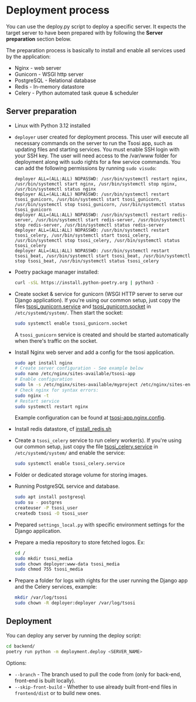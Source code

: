 # Deployment process

You can use the deploy.py script to deploy a specific server.
It expects the target server to have been prepared with by following the **Server preparation** section below.

The preparation process is basically to install and enable all services used by the application:
* Nginx - web server
* Gunicorn - WSGI http server
* PostgreSQL - Relational database
* Redis - In-memory datastore
* Celery - Python automated task queue & scheduler


## Server preparation

* Linux with Python 3.12 installed

* `deployer` user created for deployment process. This user will execute all necessary commands on the server to run the Tsosi app, such as updating files and starting services. You must enable SSH login with your SSH key. The user will need access to the /var/www folder for deployment along with sudo rights for a few service commands. You can add the following permissions by running `sudo visudo`:
    ```
    deployer ALL=(ALL:ALL) NOPASSWD: /usr/bin/systemctl restart nginx, /usr/bin/systemctl start nginx, /usr/bin/systemctl stop nginx, /usr/bin/systemctl status nginx 
    deployer ALL=(ALL:ALL) NOPASSWD: /usr/bin/systemctl restart tsosi_gunicorn, /usr/bin/systemctl start tsosi_gunicorn, /usr/bin/systemctl stop tsosi_gunicorn, /usr/bin/systemctl status tsosi_gunicorn
    deployer ALL=(ALL:ALL) NOPASSWD: /usr/bin/systemctl restart redis-server, /usr/bin/systemctl start redis-server, /usr/bin/systemctl stop redis-server, /usr/bin/systemctl status redis-server
    deployer ALL=(ALL:ALL) NOPASSWD: /usr/bin/systemctl restart tsosi_celery, /usr/bin/systemctl start tsosi_celery, /usr/bin/systemctl stop tsosi_celery, /usr/bin/systemctl status tsosi_celery
    deployer ALL=(ALL:ALL) NOPASSWD: /usr/bin/systemctl restart tsosi_beat, /usr/bin/systemctl start tsosi_beat, /usr/bin/systemctl stop tsosi_beat, /usr/bin/systemctl status tsosi_celery
    ```

* Poetry package manager installed:
    ```bash
    curl -sSL https://install.python-poetry.org | python3 -
    ```

* Create socket & service for gunicorn (WSGI HTTP server to serve our Django application). If you're using our common setup, just copy the files [tsosi_gunicorn.service](./tsosi_gunicorn.service) and [tsosi_gunicorn.socket](./tsosi_gunicorn.socket) in `/etc/systemd/system/`.
    Then start the socket:
    ```bash
    sudo systemctl enable tsosi_gunicorn.socket
    ```
    A `tsosi_gunicorn` service is created and should be started automatically when there's traffic on the socket.  

* Install Nginx web server and add a config for the tsosi application.
    ```bash
    sudo apt install nginx
    # Create server configuration - See example below
    sudo nano /etc/nginx/sites-available/tsosi-app
    # Enable configuration
    sudo ln -s /etc/nginx/sites-available/myproject /etc/nginx/sites-enabled/
    # Check nginx for syntax errors:
    sudo nginx -t
    # Restart service
    sudo systemctl restart nginx    
    ```

    Example configuration can be found at [tsosi-app.nginx.config](./tsosi-app.nginx.config).
    

* Install redis datastore, cf [install_redis.sh](/scripts/install_redis.sh)

* Create a `tsosi_celery` service to run celery worker(s). If you're using our common setup, just copy the file [tsosi_celery.service](./tsosi_celery.service) in `/etc/systemd/system/` and enable the service:
    ```bash
    sudo systemctl enable tsosi_celery.service
    ```

* Folder or dedicated storage volume for storing images.

* Running PostgreSQL service and database.
    ```bash
    sudo apt install postgresql
    sudo su - postgres
    createuser -P tsosi_user
    createdb tsosi -O tsosi_user
    ```

* Prepared `settings_local.py` with specific environment settings for the Django application.

* Prepare a media repository to store fetched logos. Ex:
    ```bash
    cd /
    sudo mkdir tsosi_media
    sudo chown deployer:www-data tsosi_media
    sudo chmod 755 tsosi_media
    ``` 

* Prepare a folder for logs with rights for the user running the Django app and the Celery services, example:
    ```bash
    mkdir /var/log/tsosi
    sudo chown -R deployer:deployer /var/log/tsosi
    ```



## Deployment

You can deploy any server by running the deploy script:
```bash
cd backend/
poetry run python -m deployment.deploy <SERVER_NAME>
```
Options:
* `--branch` - The branch used to pull the code from (only for back-end, front-end is built locally).
* `--skip-front-build` - Whether to use already built front-end files in `frontend/dist` or to build new ones.